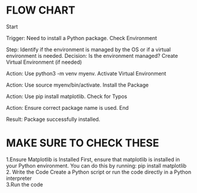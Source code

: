 <h1>FLOW CHART</h1>
Start

Trigger: Need to install a Python package.
Check Environment

Step: Identify if the environment is managed by the OS or if a virtual environment is needed.
Decision: Is the environment managed?
Create Virtual Environment (if needed)

Action: Use python3 -m venv myenv.
Activate Virtual Environment

Action: Use source myenv/bin/activate.
Install the Package

Action: Use pip install matplotlib.
Check for Typos

Action: Ensure correct package name is used.
End

Result: Package successfully installed.

<h1> MAKE SURE TO CHECK THESE</h1>

1.Ensure Matplotlib is Installed
First, ensure that matplotlib is installed in your Python environment. You can do this by running:
pip install matplotlib <BR>
2. Write the Code 
Create a Python script or run the code directly in a Python interpreter<BR>
3.Run the code
